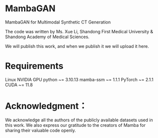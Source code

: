 # MambaGAN

MambaGAN for Multimodal Synthetic CT Generation


The code was written by Ms. Xue Li, Shandong First Medical University & Shandong Academy of Medical Sciences.


We will publish this work, and when we publish it we will upload it here.


# Requirements
Linux
NVIDIA GPU
python ~= 3.10.13
mamba-ssm ~= 1.1.1
PyTorch ~= 2.1.1
CUDA ~= 11.8


# Acknowledgment：

We acknowledge all the authors of the publicly available datasets used in this work. We also express our gratitude to the creators of Mamba for sharing their valuable code openly.
